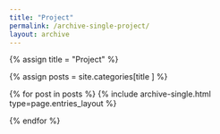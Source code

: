 ```yaml
---
title: "Project"
permalink: /archive-single-project/
layout: archive
---
```




{% assign title = "Project" %}

{% assign posts = site.categories[title ] %} 

{% for post in posts %} {% include archive-single.html type=page.entries_layout %}

{% endfor %}

